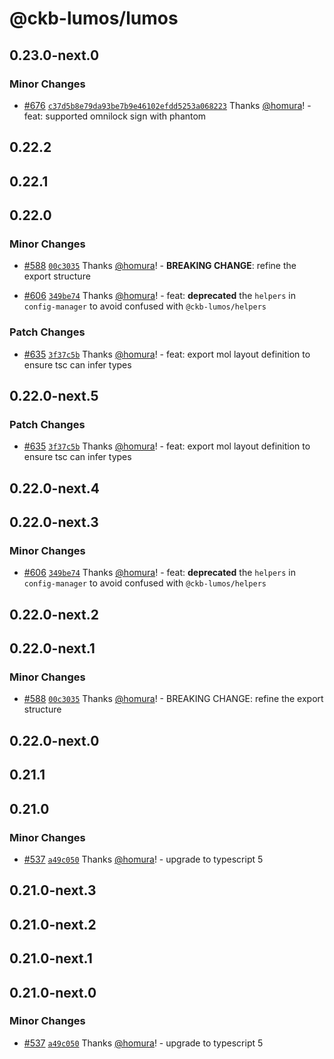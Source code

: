 # @ckb-lumos/lumos

## 0.23.0-next.0

### Minor Changes

- [#676](https://github.com/ckb-js/lumos/pull/676) [`c37d5b8e79da93be7b9e46102efdd5253a068223`](https://github.com/ckb-js/lumos/commit/c37d5b8e79da93be7b9e46102efdd5253a068223) Thanks [@homura](https://github.com/homura)! - feat: supported omnilock sign with phantom

## 0.22.2

## 0.22.1

## 0.22.0

### Minor Changes

- [#588](https://github.com/ckb-js/lumos/pull/588) [`00c3035`](https://github.com/ckb-js/lumos/commit/00c3035d6153c28750ff4bb69d8a8f738dfb0a94) Thanks [@homura](https://github.com/homura)! - **BREAKING CHANGE**: refine the export structure

- [#606](https://github.com/ckb-js/lumos/pull/606) [`349be74`](https://github.com/ckb-js/lumos/commit/349be74dd828c68036373c8eae6dd912c711551f) Thanks [@homura](https://github.com/homura)! - feat: **deprecated** the `helpers` in `config-manager` to avoid confused with `@ckb-lumos/helpers`

### Patch Changes

- [#635](https://github.com/ckb-js/lumos/pull/635) [`3f37c5b`](https://github.com/ckb-js/lumos/commit/3f37c5bf34eca113271b7215d473d2cc36dd934b) Thanks [@homura](https://github.com/homura)! - feat: export mol layout definition to ensure tsc can infer types

## 0.22.0-next.5

### Patch Changes

- [#635](https://github.com/ckb-js/lumos/pull/635) [`3f37c5b`](https://github.com/ckb-js/lumos/commit/3f37c5bf34eca113271b7215d473d2cc36dd934b) Thanks [@homura](https://github.com/homura)! - feat: export mol layout definition to ensure tsc can infer types

## 0.22.0-next.4

## 0.22.0-next.3

### Minor Changes

- [#606](https://github.com/ckb-js/lumos/pull/606) [`349be74`](https://github.com/ckb-js/lumos/commit/349be74dd828c68036373c8eae6dd912c711551f) Thanks [@homura](https://github.com/homura)! - feat: **deprecated** the `helpers` in `config-manager` to avoid confused with `@ckb-lumos/helpers`

## 0.22.0-next.2

## 0.22.0-next.1

### Minor Changes

- [#588](https://github.com/ckb-js/lumos/pull/588) [`00c3035`](https://github.com/ckb-js/lumos/commit/00c3035d6153c28750ff4bb69d8a8f738dfb0a94) Thanks [@homura](https://github.com/homura)! - BREAKING CHANGE: refine the export structure

## 0.22.0-next.0

## 0.21.1

## 0.21.0

### Minor Changes

- [#537](https://github.com/ckb-js/lumos/pull/537) [`a49c050`](https://github.com/ckb-js/lumos/commit/a49c050806de8b4c8d5e490fd36022c31382c98c) Thanks [@homura](https://github.com/homura)! - upgrade to typescript 5

## 0.21.0-next.3

## 0.21.0-next.2

## 0.21.0-next.1

## 0.21.0-next.0

### Minor Changes

- [#537](https://github.com/ckb-js/lumos/pull/537) [`a49c050`](https://github.com/ckb-js/lumos/commit/a49c050806de8b4c8d5e490fd36022c31382c98c) Thanks [@homura](https://github.com/homura)! - upgrade to typescript 5
